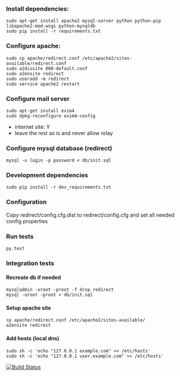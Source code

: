 ### Install dependencies:

    sudo apt-get install apache2 mysql-server python python-pip libapache2-mod-wsgi python-mysqldb
    sudo pip install -r requirements.txt

### Configure apache:

    sudo cp apache/redirect.conf /etc/apache2/sites-available/redirect.conf
    sudo a2dissite 000-default.conf
    sudo a2ensite redirect
    sudo useradd -m redirect
    sudo service apache2 restart

### Configure mail server

    sudo apt-get install exim4
    sudo dpkg-reconfigure exim4-config

* internet site: Y
* leave the rest as is and never allow relay

### Configure mysql database (redirect)

    mysql -u login -p password < db/init.sql

### Development dependencies
    
    sudo pip install -r dev_requirements.txt

### Configuration

Copy redirect/config.cfg.dist to redirect/config.cfg
and set all needed config properties


### Run tests

    py.test

### Integration tests

#### Recreate db if needed
```
mysqladmin -uroot -proot -f drop redirect
mysql -uroot -proot < db/init.sql
````
#### Setup apache site 
````
cp apache/redirect.conf /etc/apache2/sites-available/
a2ensite redirect
````
#### Add hosts (local dns)
````
sudo sh -c 'echo "127.0.0.1 example.com" >> /etc/hosts'
sudo sh -c 'echo "127.0.0.1 user.example.com" >> /etc/hosts'
````


[![Build Status](https://travis-ci.org/syncloud/redirect.svg?branch=master)](https://travis-ci.org/syncloud/redirect)
